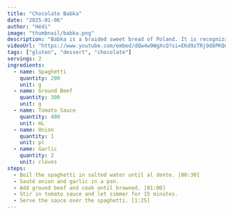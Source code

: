 ```yaml
---
title: "Chocolate Babka"
date: "2025-01-06"
author: "Hédi"
image: "thumbnail/babka.png"
description: "Babka is a braided sweet bread of Poland. It is recognizable by its marbled appearance and its generous chocolate filling."
videoUrl: "https://www.youtube.com/embed/dQw4w9WgXcQ?si=EKd9zTRj9d8PKQdA"
tags: ["gluten", "dessert", "chocolate"]
servings: 2
ingredients:
  - name: Spaghetti
    quantity: 200
    unit: g
  - name: Ground Beef
    quantity: 300
    unit: g
  - name: Tomato Sauce
    quantity: 400
    unit: mL
  - name: Onion
    quantity: 1
    unit: pc
  - name: Garlic
    quantity: 2
    unit: cloves
steps:
  - Boil the spaghetti in salted water until al dente. [00:30]
  - Sauté onion and garlic in a pan.
  - Add ground beef and cook until browned. [01:00]
  - Stir in tomato sauce and let simmer for 15 minutes.
  - Serve the sauce over the spaghetti. [1:25]
---
```

